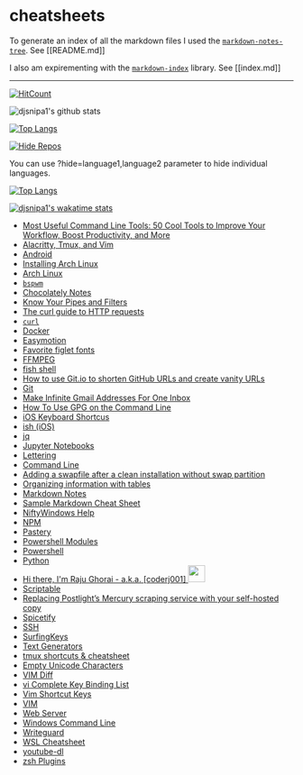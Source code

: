 # cheatsheets

To generate an index of all the markdown files I used the [`markdown-notes-tree`](https://www.npmjs.com/package/markdown-notes-tree). See [[README.md]]

I also am expirementing with the [`markdown-index`](https://github.com/zeke/markdown-index) library. See [[index.md]]

---

[![HitCount](http://hits.dwyl.com/djsnipa1/cheatsheets.svg)](http://hits.dwyl.com/djsnipa1/cheatsheets)


![djsnipa1's github stats](https://github-readme-stats.vercel.app/api?username=djsnipa1&show_icons=true&theme=gruvbox)

[![Top Langs](https://github-readme-stats.vercel.app/api/top-langs/?username=djsnipa1&layout=compact)](https://github.com/anuraghazra/github-readme-stats)


[![Hide Repos](https://github-readme-stats.vercel.app/api/top-langs/?username=anuraghazra&exclude_repo=notes,dotfiles)](https://github.com/anuraghazra/github-readme-stats)

You can use ?hide=language1,language2 parameter to hide individual languages.

[![Top Langs](https://github-readme-stats.vercel.app/api/top-langs/?username=djsnipa1&hide=jupyternotebooks,html)](https://github.com/anuraghazra/github-readme-stats)

[![djsnipa1's wakatime stats](https://github-readme-stats.vercel.app/api/wakatime?username=djsnipa1)](https://github.com/anuraghazra/github-readme-stats)


<!-- tree generated by markdown-notes-tree starts here -->

- [Most Useful Command Line Tools: 50 Cool Tools to Improve Your Workflow, Boost Productivity, and More](50\_useful_command_tools.md)
- [Alacritty, Tmux, and Vim](alacritty-tmux-vim_truecolor.md)
- [Android](android.md)
- [Installing Arch Linux](arch_install.md)
- [Arch Linux](arch_linux.md)
- [`bspwm`](bspwm.md)
- [Chocolately Notes](chocolately.md)
- [Know Your Pipes and Filters](command_line_pipes.md)
- [The curl guide to HTTP requests](curl_http_requests.md)
- [`curl`](curl.md)
- [Docker](docker.md)
- [Easymotion](easymotion.md)
- [Favorite figlet fonts](fav_figlet_fonts.md)
- [FFMPEG](ffmpeg.md)
- [fish shell](fish_shell.md)
- [How to use Git.io to shorten GitHub URLs and create vanity URLs](git-io.md)
- [Git](git.md)
- [Make Infinite Gmail Addresses For One Inbox](gmail_addresses.md)
- [How To Use GPG on the Command Line](gpg.md)
- [iOS Keyboard Shortcus](ios_keyboard.md)
- [ish (iOS)](ish.md)
- [jq](jq.md)
- [Jupyter Notebooks](jupyter_notebooks.md)
- [Lettering](lettering.md)
- [Command Line](linux_command_line.md)
- [Adding a swapfile after a clean installation without swap partition](linux_swap_file.md)
- [Organizing information with tables](markdown_tables.md)
- [Markdown Notes](markdown.md)
- [Sample Markdown Cheat Sheet](md_cheatsheet.md)
- [NiftyWindows Help](niftywindows.md)
- [NPM](npm.md)
- [Pastery](pastery.net.md)
- [Powershell Modules](powershell_modules.md)
- [Powershell](powershell.md)
- [Python](python.md)
- [Hi there, I'm Raju Ghorai - a.k.a. \[coderj001\] <img src="https://raw.githubusercontent.com/iampavangandhi/iampavangandhi/master/gifs/Hi.gif" width="30px">](resume.md)
- [Scriptable](scriptable.md)
- [Replacing Postlight’s Mercury scraping service with your self-hosted copy](setup_mercury.md)
- [Spicetify](spicetify.md)
- [SSH](ssh.md)
- [SurfingKeys](surfingkeys.md)
- [Text Generators](text_generators.md)
- [tmux shortcuts & cheatsheet](tmux.md)
- [Empty Unicode Characters](unicode.md)
- [VIM Diff](vim_diff.md)
- [vi Complete Key Binding List](vim_keybindings.md)
- [Vim Shortcut Keys](vim_shortcuts.md)
- [VIM](vim.md)
- [Web Server](web_server.md)
- [Windows Command Line](windows_command_line.md)
- [Writeguard](writegurad.md)
- [WSL Cheatsheet](wsl.md)
- [youtube-dl](youtube-dl.md)
- [zsh Plugins](zsh_plugins.md)

<!-- tree generated by markdown-notes-tree ends here -->
